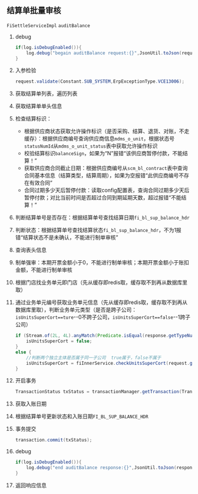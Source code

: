 ## 结算单批量审核

`FiSettleServiceImpl`  `auditBalance`

1. debug

   ```java
   if(log.isDebugEnabled()){
       log.debug("begain auditBalance request:{}",JsonUtil.toJson(request));
   }
   ```

2. 入参检验

   ```java
   request.validate(Constant.SUB_SYSTEM,ErpExceptionType.VCE13006);
   ```

3. 获取结算单列表，遍历列表

4. 获取结算单单头信息

5. 检查结算标识：

   * 根据供应商状态获取允许操作标识（是否采购、结算、退货、对账，不走缓存）：根据供应商编号查询供应商信息`mdms_o_unit`，根据状态号`statusNumId`从`mdms_o_unit_status`表中获取允许操作标识
   * 校验结算标识`balanceSign`，如果为“N”报错“该供应商暂停付款，不能结算！”
   * 获取供应商合同截止日期：根据供应商编号从`scm_bl_contract`表中查询合同基本信息（结算类型，结算周期），如果为空报错“此供应商编号不存在有效合同”
   * 合同过期多少天后暂停付款：读取config配置表，查询合同过期多少天后暂停付款；对比当前时间是否超过合同到期延期天数，超过报错“不能结算！”

6. 判断结算单号是否存在：根据结算单号查找结算日期`fi_bl_sup_balance_hdr`

7. 判断状态：根据结算单号查找结算状态`fi_bl_sup_balance_hdr`，不为1报错“结算状态不是未确认，不能进行制单审核”

8. 查询表头信息

9. 制单强审：本期开票金额小于0，不能进行制单审核；本期开票金额小于账扣金额，不能进行制单审核

10. 根据门店找业务单元即门店（先从缓存即redis取，缓存取不到再从数据库里取）

11. 通过业务单元编号获取业务单元信息（先从缓存即redis取，缓存取不到再从数据库里取），判断业务单元类型（是否是跨子公司：`isUnitsSuperCort==ture`--0不跨子公司，`isUnitsSuperCort==false`--1跨子公司）

    ```java
    if (Stream.of(2L, 4L).anyMatch(Predicate.isEqual(response.getTypeNumId()))) {
        isUnitsSuperCort = false;
    }
    else {
        //判断两个独立主体是否属于同一子公司  true属于，false不属于
        isUnitsSuperCort = fiInnerService.checkUnitsSuperCort(request.getTenantNumId(), request.getDataSign(), balance.getUnitNumId(), unitNumId);
    }
    ```

12. 开启事务

    ```java
    TransactionStatus txStatus = transactionManager.getTransaction(TransactionUtil.newTransactionDefinition(3000));
    ```

13. 获取入账日期

14. 根据结算单号更新状态和入账日期`FI_BL_SUP_BALANCE_HDR`

15. 事务提交

    ```java
    transaction.commit(txStatus);
    ```

16. debug

    ```java
    if(log.isDebugEnabled()){
        log.debug("end auditBalance response:{}",JsonUtil.toJson(response));
    }
    ```

17. 返回响应信息